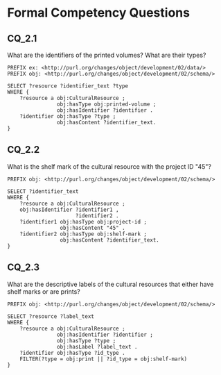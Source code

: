 # Formal Competency Questions
## CQ_2.1
What are the identifiers of the printed volumes? What are their types?

```SPARQL
PREFIX ex: <http://purl.org/changes/object/development/02/data/>
PREFIX obj: <http://purl.org/changes/object/development/02/schema/>

SELECT ?resource ?identifier_text ?type
WHERE {
    ?resource a obj:CulturalResource ;
                obj:hasType obj:printed-volume ;
                obj:hasIdentifier ?identifier .
    ?identifier obj:hasType ?type ;
                obj:hasContent ?identifier_text.
}
```
## CQ_2.2
What is the shelf mark of the cultural resource with the project ID "45"?

```SPARQL
PREFIX obj: <http://purl.org/changes/object/development/02/schema/>

SELECT ?identifier_text
WHERE {
    ?resource a obj:CulturalResource ;
    obj:hasIdentifier ?identifier1 ,
                      ?identifier2 .
    ?identifier1 obj:hasType obj:project-id ;
                 obj:hasContent "45" .
    ?identifier2 obj:hasType obj:shelf-mark ;
                 obj:hasContent ?identifier_text.
}
```

## CQ_2.3
What are the descriptive labels of the cultural resources that either have shelf marks or are prints?

```SPARQL
PREFIX obj: <http://purl.org/changes/object/development/02/schema/>

SELECT ?resource ?label_text
WHERE {
    ?resource a obj:CulturalResource ;
                obj:hasIdentifier ?identifier ;
                obj:hasType ?type ;
                obj:hasLabel ?label_text .
    ?identifier obj:hasType ?id_type .
    FILTER(?type = obj:print || ?id_type = obj:shelf-mark)
}
```
